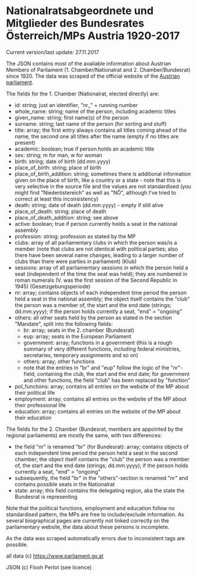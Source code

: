 # Nationalratsabgeordnete und Mitglieder des Bundesrates Österreich/MPs Austria 1920-2017
Current version/last update: 27.11.2017

The JSON contains most of the available information about Austrian Members of Parliament (1. Chamber/Nationalrat and 2. Chamber/Bundesrat) since 1920. The data was scraped of the official website of the [Austrian parliament](https://www.parlament.gv.at).

The fields for the 1. Chamber (Nationalrat, elected directly) are:

* id: string; just an identifier, "nr_" + running number
* whole_name: string; name of the person, including academic titles
* given_name: string; first name(s) of the person
* surname: string; last name of the person (for sorting and stuff)
* title: array; the first entry always contains all titles coming ahead of the name, the second one all titles after the name (empty if no titles are present)
* academic: boolean; true if person holds an academic title
* sex: string; m for man, w for woman
* birth: string; date of birth (dd.mm.yyyy)
* place_of_birth: string; place of birth
* place_of_birth_addition: string; sometimes there is additional information given on the place of birth, like a country or a state - note that this is very selective in the source file and the values are not standardised (you might find "Niederöstereich" as well as "NÖ", although I've tried to correct at least this inconsistency)
* death: string; date of death (dd.mm.yyyy) - empty if still alive
* place_of_death: string; place of death
* place_of_death_addition: string; see above
* active: boolean; true if person currently holds a seat in the national assembly
* profession: string; profession as stated by the MP
* clubs: array of all parliamentary clubs in which the person was/is a member (note that clubs are not identical with political parties; also there have been several name changes, leading to a larger number of clubs than there were parties in parliament) (Klub)
* sessions: array of all parliamentary sessions in which the person held a seat (independent of the time the seat was held); they are numbered in roman numerals (V. was the first session of the Second Republic in 1945) (Gesetzgebungsperiode)
* nr: array; contains objects of each independent time period the person held a seat in the national assembly; the object itself contains the "club" the person was a member of, the start and the end date (strings; dd.mm.yyyy); if the person holds currently a seat, "end" = "ongoing"
* others: all other seats held by the person as stated in the section "Mandate", split into the following fields:
    * br: array; seats in the 2. chamber (Bundesrat)
    * eup: array; seats in the European Parliament
    * government: array; functions in a government (this is a rough summary of very different functions, including federal ministries, secretaries, temporary assignments and so on)
    * others: array; other functions
    * note that the entries in "br" and "eup" follow the logic of the "nr"-field, containing the club, the start and the end date; for government and other functions, the field "club" has been replaced by "function"
* pol_functions: array; contains all entries on the website of the MP about their political life
* employment: array; contains all entries on the website of the MP about their professional life
* education: array; contains all entries on the website of the MP about their education


The fields for the 2. Chamber (Bundesrat, members are appointed by the regional parliaments) are mostly the same, with two differences:
* the field "nr" is renamed "br" (for Bundesrat): array; contains objects of each independent time period the person held a seat in the second chamber; the object itself contains the "club" the person was a member of, the start and the end date (strings; dd.mm.yyyy); if the person holds currently a seat, "end" = "ongoing"
* subsequently, the field "br" in the "others"-section is renamed "nr" and contains possible seats in the Nationalrat
* state: array; this field contains the delegating region, aka the state the Bundesrat is representing


Note that the political functions, employment and education follow no standardised pattern, the MPs are free to include/exclude information. As several biographical pages are currently not linked correctly on the parliamentary website, the data about these persons is incomplete.

As the data was scraped automatically errors due to inconsistent tags are possible.

all data (c) https://www.parliament.gv.at

JSON (c) Flooh Perlot (see licence)
